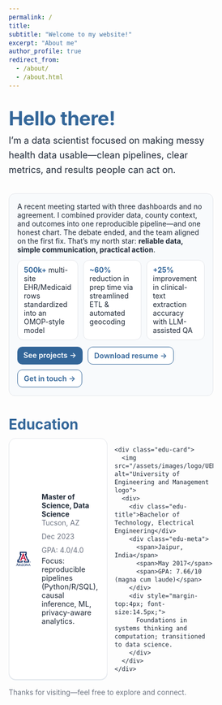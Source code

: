 ```yaml
---
permalink: /
title:
subtitle: "Welcome to my website!"
excerpt: "About me"
author_profile: true
redirect_from:
  - /about/
  - /about.html
---
```


<!-- Fonts -->
<link href="https://fonts.googleapis.com/css2?family=Inter:wght@300;400;600;700&display=swap" rel="stylesheet">

<!-- Page Styles (inline for easy drop-in) -->
<style>
  :root {
    --brand:#336699;
    --ink:#1f2937;
    --muted:#6b7280;
    --bg:#f8fafc;
    --card:#ffffff;
    --ring:rgba(51,102,153,0.15);
  }
  * { box-sizing: border-box; }
  body, .page, .post {
    font-family: 'Inter', system-ui, -apple-system, Segoe UI, Roboto, Helvetica, Arial, sans-serif;
    color: var(--ink);
  }
  .hero { padding: 1.25rem 0 0.75rem; }
  .hero h1 {
    margin: 0 0 0.5rem;
    font-size: clamp(28px, 4vw, 40px);
    line-height: 1.15;
    color: var(--brand);
    letter-spacing: -0.5px;
  }
  .hero p.lede {
    margin: 0.25rem 0 0;
    font-size: clamp(16px, 2.25vw, 18px);
    line-height: 1.6;
    color: var(--ink);
  }
  .story {
    margin: 1.25rem 0 0.75rem;
    padding: 1rem 1rem;
    background: var(--bg);
    border: 1px solid #e5e7eb;
    border-radius: 12px;
  }
  .proof {
    display: grid;
    grid-template-columns: 1fr;
    gap: 10px;
    margin: 0.75rem 0 0;
    padding: 0;
    list-style: none;
  }
  .proof li {
    background: var(--card);
    border: 1px solid #e5e7eb;
    border-radius: 12px;
    padding: 10px 12px;
  }
  .proof b { color: var(--brand); }
  @media (min-width: 760px) {
    .proof { grid-template-columns: repeat(3, 1fr); }
  }
  .edu {
    margin: 1.25rem 0 0.25rem;
  }
  .edu h2 {
    color: var(--brand);
    margin-bottom: 0.6rem;
    font-size: clamp(22px, 3vw, 28px);
  }
  .edu-grid {
    display: grid;
    grid-template-columns: 1fr;
    gap: 14px;
  }
  @media (min-width: 680px) {
    .edu-grid { grid-template-columns: 1fr 1fr; }
  }
  .edu-card {
    display: grid;
    grid-template-columns: 40px 1fr;
    gap: 12px;
    align-items: center;
    background: var(--card);
    border: 1px solid #e5e7eb;
    border-radius: 14px;
    padding: 12px;
    box-shadow: 0 1px 0 var(--ring);
  }
  .edu-card img {
    height: 32px; width: 32px; object-fit: contain;
    border-radius: 4px;
  }
  .edu-title { font-weight: 700; }
  .edu-meta {
    display: flex; gap: 10px; flex-wrap: wrap;
    color: var(--muted); font-size: 14px;
  }
  .cta {
    margin-top: 0.8rem; display: flex; gap: 10px; flex-wrap: wrap;
  }
  .btn {
    display: inline-block;
    padding: 8px 12px;
    border-radius: 10px;
    text-decoration: none;
    font-weight: 600;
    font-size: 14.5px;
  }
  .btn.primary { background: var(--brand); color: #fff; }
  .btn.ghost { border: 1px solid var(--brand); color: var(--brand); background: #fff; }
</style>

<section class="hero">
  <h1>Hello there!</h1>
  <p class="lede">
    I’m a data scientist focused on making messy health data usable—clean pipelines, clear metrics, and results people can act on.
  </p>
</section>

<section class="story">
  <p style="margin:0;">
    A recent meeting started with three dashboards and no agreement. I combined provider data, county context, and outcomes into one
    reproducible pipeline—and one honest chart. The debate ended, and the team aligned on the first fix. That’s my north star:
    <b>reliable data, simple communication, practical action</b>.
  </p>
  <ul class="proof">
    <li><b>500k+</b> multi-site EHR/Medicaid rows standardized into an OMOP-style model</li>
    <li><b>~60%</b> reduction in prep time via streamlined ETL & automated geocoding</li>
    <li><b>+25%</b> improvement in clinical-text extraction accuracy with LLM-assisted QA</li>
  </ul>
  <div class="cta">
    <a class="btn primary" href="/projects">See projects →</a>
    <a class="btn ghost" href="/resume.pdf">Download resume →</a>
    <a class="btn ghost" href="/contact">Get in touch →</a>
  </div>
</section>

<section class="edu">
  <h2><strong>Education</strong></h2>
  <div class="edu-grid">
    <div class="edu-card">
      <img src="/assets/images/logo/University_of_Arizona_logo.jpg" alt="University of Arizona logo">
      <div>
        <div class="edu-title">Master of Science, Data Science</div>
        <div class="edu-meta">
          <span>Tucson, AZ</span>
          <span>Dec 2023</span>
          <span>GPA: 4.0/4.0</span>
        </div>
        <div style="margin-top:4px; font-size:14.5px;">
          Focus: reproducible pipelines (Python/R/SQL), causal inference, ML, privacy-aware analytics.
        </div>
      </div>
    </div>

    <div class="edu-card">
      <img src="/assets/images/logo/UEM_logo.png" alt="University of Engineering and Management logo">
      <div>
        <div class="edu-title">Bachelor of Technology, Electrical Engineering</div>
        <div class="edu-meta">
          <span>Jaipur, India</span>
          <span>May 2017</span>
          <span>GPA: 7.66/10 (magna cum laude)</span>
        </div>
        <div style="margin-top:4px; font-size:14.5px;">
          Foundations in systems thinking and computation; transitioned to data science.
        </div>
      </div>
    </div>
  </div>
</section>

<section style="margin-top:1rem;">
  <p style="margin:0; color:var(--muted);">
    Thanks for visiting—feel free to explore and connect.
  </p>
</section>
